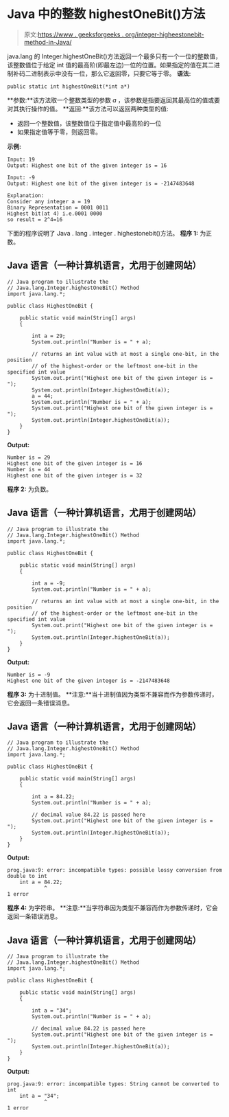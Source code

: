 # Java 中的整数 highestOneBit()方法

> 原文:[https://www . geeksforgeeks . org/integer-higheestonebit-method-in-Java/](https://www.geeksforgeeks.org/integer-highestonebit-method-in-java/)

java.lang 的 Integer.highestOneBit()方法返回一个最多只有一个一位的整数值，该整数值位于给定 int 值的最高阶(即最左边)一位的位置。如果指定的值在其二进制补码二进制表示中没有一位，那么它返回零，只要它等于零。
**语法:**

```
public static int highestOneBit(*int a*)
```

**参数:**该方法取一个整数类型的参数 *a* ，该参数是指要返回其最高位的值或要对其执行操作的值。
**返回:**该方法可以返回两种类型的值:

*   返回一个整数值，该整数值位于指定值中最高阶的一位
*   如果指定值等于零，则返回零。

**示例:**

```
Input: 19
Output: Highest one bit of the given integer is = 16

Input: -9
Output: Highest one bit of the given integer is = -2147483648

Explanation:
Consider any integer a = 19
Binary Representation = 0001 0011
Highest bit(at 4) i.e.0001 0000
so result = 2^4=16
```

下面的程序说明了 Java . lang . integer . highestonebit()方法。
**程序 1:** 为正数。

## Java 语言（一种计算机语言，尤用于创建网站）

```
// Java program to illustrate the
// Java.lang.Integer.highestOneBit() Method
import java.lang.*;

public class HighestOneBit {

    public static void main(String[] args)
    {

        int a = 29;
        System.out.println("Number is = " + a);

        // returns an int value with at most a single one-bit, in the position
        // of the highest-order or the leftmost one-bit in the specified int value
        System.out.print("Highest one bit of the given integer is = ");
        System.out.println(Integer.highestOneBit(a));
        a = 44;
        System.out.println("Number is = " + a);
        System.out.print("Highest one bit of the given integer is = ");
        System.out.println(Integer.highestOneBit(a));
    }
}
```

**Output:** 

```
Number is = 29
Highest one bit of the given integer is = 16
Number is = 44
Highest one bit of the given integer is = 32
```

**程序 2:** 为负数。

## Java 语言（一种计算机语言，尤用于创建网站）

```
// Java program to illustrate the
// Java.lang.Integer.highestOneBit() Method
import java.lang.*;

public class HighestOneBit {

    public static void main(String[] args)
    {

        int a = -9;
        System.out.println("Number is = " + a);

        // returns an int value with at most a single one-bit, in the position
        // of the highest-order or the leftmost one-bit in the specified int value
        System.out.print("Highest one bit of the given integer is = ");
        System.out.println(Integer.highestOneBit(a));
    }
}
```

**Output:** 

```
Number is = -9
Highest one bit of the given integer is = -2147483648
```

**程序 3:** 为十进制值。
**注意:**当十进制值因为类型不兼容而作为参数传递时，它会返回一条错误消息。

## Java 语言（一种计算机语言，尤用于创建网站）

```
// Java program to illustrate the
// Java.lang.Integer.highestOneBit() Method
import java.lang.*;

public class HighestOneBit {

    public static void main(String[] args)
    {

        int a = 84.22;
        System.out.println("Number is = " + a);

        // decimal value 84.22 is passed here
        System.out.print("Highest one bit of the given integer is = ");
        System.out.println(Integer.highestOneBit(a));
    }
}
```

**Output:** 

```
prog.java:9: error: incompatible types: possible lossy conversion from double to int
    int a = 84.22;
            ^
1 error
```

**程序 4:** 为字符串。
**注意:**当字符串因为类型不兼容而作为参数传递时，它会返回一条错误消息。

## Java 语言（一种计算机语言，尤用于创建网站）

```
// Java program to illustrate the
// Java.lang.Integer.highestOneBit() Method
import java.lang.*;

public class HighestOneBit {

    public static void main(String[] args)
    {

        int a = "34";
        System.out.println("Number is = " + a);

        // decimal value 84.22 is passed here
        System.out.print("Highest one bit of the given integer is = ");
        System.out.println(Integer.highestOneBit(a));
    }
}
```

**Output:** 

```
prog.java:9: error: incompatible types: String cannot be converted to int
    int a = "34";
            ^
1 error
```